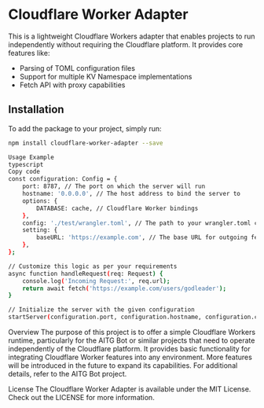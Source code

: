 # Cloudflare Worker Adapter

This is a lightweight Cloudflare Workers adapter that enables projects to run independently without requiring the Cloudflare platform. It provides core features like:

- Parsing of TOML configuration files
- Support for multiple KV Namespace implementations
- Fetch API with proxy capabilities

## Installation

To add the package to your project, simply run:

```bash
npm install cloudflare-worker-adapter --save

Usage Example
typescript
Copy code
const configuration: Config = {
    port: 8787, // The port on which the server will run
    hostname: '0.0.0.0', // The host address to bind the server to
    options: {
        DATABASE: cache, // Cloudflare Worker bindings
    },
    config: './test/wrangler.toml', // The path to your wrangler.toml configuration file
    setting: {
        baseURL: 'https://example.com', // The base URL for outgoing fetch requests
    },
};

// Customize this logic as per your requirements
async function handleRequest(req: Request) {
    console.log('Incoming Request:', req.url);
    return await fetch('https://example.com/users/godleader');
}

// Initialize the server with the given configuration
startServer(configuration.port, configuration.hostname, configuration.config, configuration.options, configuration.setting, handleRequest);
```

Overview
The purpose of this project is to offer a simple Cloudflare Workers runtime, particularly for the AITG Bot or similar projects that need to operate independently of the Cloudflare platform. It provides basic functionality for integrating Cloudflare Worker features into any environment. More features will be introduced in the future to expand its capabilities. For additional details, refer to the AITG Bot project.

License
The Cloudflare Worker Adapter is available under the MIT License. Check out the LICENSE for more information.
